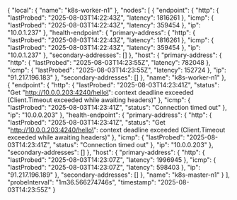 {
  "local": {
    "name": "k8s-worker-n1"
  },
  "nodes": [
    {
      "endpoint": {
        "http": {
          "lastProbed": "2025-08-03T14:22:43Z",
          "latency": 1816261
        },
        "icmp": {
          "lastProbed": "2025-08-03T14:22:43Z",
          "latency": 359454
        },
        "ip": "10.0.1.237"
      },
      "health-endpoint": {
        "primary-address": {
          "http": {
            "lastProbed": "2025-08-03T14:22:43Z",
            "latency": 1816261
          },
          "icmp": {
            "lastProbed": "2025-08-03T14:22:43Z",
            "latency": 359454
          },
          "ip": "10.0.1.237"
        },
        "secondary-addresses": []
      },
      "host": {
        "primary-address": {
          "http": {
            "lastProbed": "2025-08-03T14:23:55Z",
            "latency": 782048
          },
          "icmp": {
            "lastProbed": "2025-08-03T14:23:55Z",
            "latency": 152724
          },
          "ip": "91.217.196.183"
        },
        "secondary-addresses": []
      },
      "name": "k8s-worker-n1"
    },
    {
      "endpoint": {
        "http": {
          "lastProbed": "2025-08-03T14:23:41Z",
          "status": "Get \"http://10.0.0.203:4240/hello\": context deadline exceeded (Client.Timeout exceeded while awaiting headers)"
        },
        "icmp": {
          "lastProbed": "2025-08-03T14:23:41Z",
          "status": "Connection timed out"
        },
        "ip": "10.0.0.203"
      },
      "health-endpoint": {
        "primary-address": {
          "http": {
            "lastProbed": "2025-08-03T14:23:41Z",
            "status": "Get \"http://10.0.0.203:4240/hello\": context deadline exceeded (Client.Timeout exceeded while awaiting headers)"
          },
          "icmp": {
            "lastProbed": "2025-08-03T14:23:41Z",
            "status": "Connection timed out"
          },
          "ip": "10.0.0.203"
        },
        "secondary-addresses": []
      },
      "host": {
        "primary-address": {
          "http": {
            "lastProbed": "2025-08-03T14:23:07Z",
            "latency": 1996945
          },
          "icmp": {
            "lastProbed": "2025-08-03T14:23:07Z",
            "latency": 598403
          },
          "ip": "91.217.196.189"
        },
        "secondary-addresses": []
      },
      "name": "k8s-master-n1"
    }
  ],
  "probeInterval": "1m36.566274746s",
  "timestamp": "2025-08-03T14:23:55Z"
}

